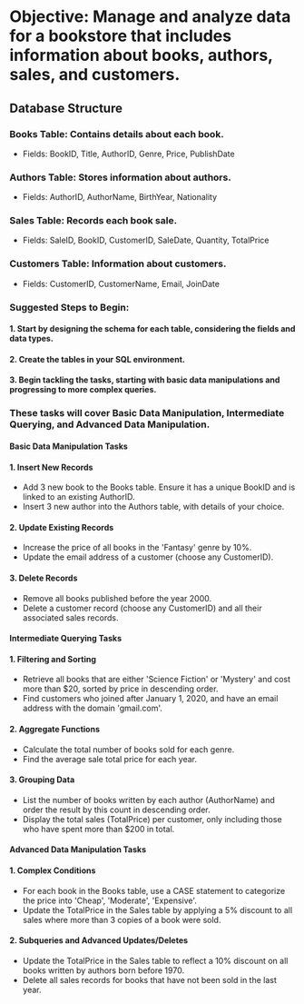 # Objective: Manage and analyze data for a bookstore that includes information about books, authors, sales, and customers.

## Database Structure

### Books Table: Contains details about each book.
- Fields: BookID, Title, AuthorID, Genre, Price, PublishDate

### Authors Table: Stores information about authors.
- Fields: AuthorID, AuthorName, BirthYear, Nationality

### Sales Table: Records each book sale.
- Fields: SaleID, BookID, CustomerID, SaleDate, Quantity, TotalPrice

### Customers Table: Information about customers.
- Fields: CustomerID, CustomerName, Email, JoinDate

### Suggested Steps to Begin:

#### 1. Start by designing the schema for each table, considering the fields and data types.
#### 2. Create the tables in your SQL environment.
#### 3. Begin tackling the tasks, starting with basic data manipulations and progressing to more complex queries.
 
### These tasks will cover Basic Data Manipulation, Intermediate Querying, and Advanced Data Manipulation.
#### Basic Data Manipulation Tasks
#### 1. Insert New Records
- Add 3 new book to the Books table. Ensure it has a unique BookID and is linked to an existing AuthorID.
- Insert 3 new author into the Authors table, with details of your choice.
#### 2. Update Existing Records
- Increase the price of all books in the 'Fantasy' genre by 10%.
- Update the email address of a customer (choose any CustomerID).
#### 3. Delete Records
- Remove all books published before the year 2000.
- Delete a customer record (choose any CustomerID) and all their associated sales records.

#### Intermediate Querying Tasks
#### 1. Filtering and Sorting
- Retrieve all books that are either 'Science Fiction' or 'Mystery' and cost more than $20, sorted by price in descending order.
- Find customers who joined after January 1, 2020, and have an email address with the domain 'gmail.com'.
#### 2. Aggregate Functions
- Calculate the total number of books sold for each genre.
- Find the average sale total price for each year.
#### 3. Grouping Data
- List the number of books written by each author (AuthorName) and order the result by this count in descending order.
- Display the total sales (TotalPrice) per customer, only including those who have spent more than $200 in total.

#### Advanced Data Manipulation Tasks
#### 1. Complex Conditions
- For each book in the Books table, use a CASE statement to categorize the price into 'Cheap', 'Moderate', 'Expensive'.
- Update the TotalPrice in the Sales table by applying a 5% discount to all sales where more than 3 copies of a book were sold.
#### 2. Subqueries and Advanced Updates/Deletes
- Update the TotalPrice in the Sales table to reflect a 10% discount on all books written by authors born before 1970.
- Delete all sales records for books that have not been sold in the last year.